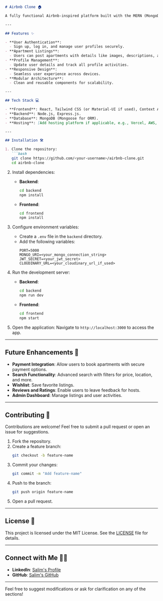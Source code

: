```markdown
# Airbnb Clone 🏠

A fully functional Airbnb-inspired platform built with the MERN (MongoDB, Express, React, Node.js) stack. This project allows users to post their apartments, register, update their details, and manage all their information in their profiles.

---

## Features ✨

- **User Authentication**: 
  - Sign up, log in, and manage user profiles securely.
- **Apartment Listings**: 
  - Users can post apartments with details like images, descriptions, and pricing.
- **Profile Management**:
  - Update user details and track all profile activities.
- **Responsive Design**:
  - Seamless user experience across devices.
- **Modular Architecture**:
  - Clean and reusable components for scalability.

---

## Tech Stack 💻

- **Frontend**: React, Tailwind CSS (or Material-UI if used), Context API/Redux for state management.
- **Backend**: Node.js, Express.js.
- **Database**: MongoDB (Mongoose for ORM).
- **Hosting**: [Add hosting platform if applicable, e.g., Vercel, AWS, Heroku].

---

## Installation 🛠️

1. Clone the repository:
   ```bash
   git clone https://github.com/<your-username>/airbnb-clone.git
   cd airbnb-clone
   ```

2. Install dependencies:
   - **Backend**:
     ```bash
     cd backend
     npm install
     ```
   - **Frontend**:
     ```bash
     cd frontend
     npm install
     ```

3. Configure environment variables:
   - Create a `.env` file in the `backend` directory.
   - Add the following variables:
     ```env
     PORT=5000
     MONGO_URI=<your_mongo_connection_string>
     JWT_SECRET=<your_jwt_secret>
     CLOUDINARY_URL=<your_cloudinary_url_if_used>
     ```

4. Run the development server:
   - **Backend**:
     ```bash
     cd backend
     npm run dev
     ```
   - **Frontend**:
     ```bash
     cd frontend
     npm start
     ```

5. Open the application:
   Navigate to `http://localhost:3000` to access the app.

---



## Future Enhancements 🚀

- **Payment Integration**: Allow users to book apartments with secure payment options.
- **Search Functionality**: Advanced search with filters for price, location, and more.
- **Wishlist**: Save favorite listings.
- **Reviews and Ratings**: Enable users to leave feedback for hosts.
- **Admin Dashboard**: Manage listings and user activities.

---

## Contributing 🤝

Contributions are welcome! Feel free to submit a pull request or open an issue for suggestions.

1. Fork the repository.
2. Create a feature branch:
   ```bash
   git checkout -b feature-name
   ```
3. Commit your changes:
   ```bash
   git commit -m "Add feature-name"
   ```
4. Push to the branch:
   ```bash
   git push origin feature-name
   ```
5. Open a pull request.

---

## License 📜

This project is licensed under the MIT License. See the [LICENSE](LICENSE) file for details.

---

## Connect with Me 👨‍💻

- **LinkedIn**: [Salim's Profile](https://www.linkedin.com/in/salimthedeveloper/)
- **GitHub**: [Salim's GitHub](https://github.com/devsalimsk)

---

Feel free to suggest modifications or ask for clarification on any of the sections!
``` 
